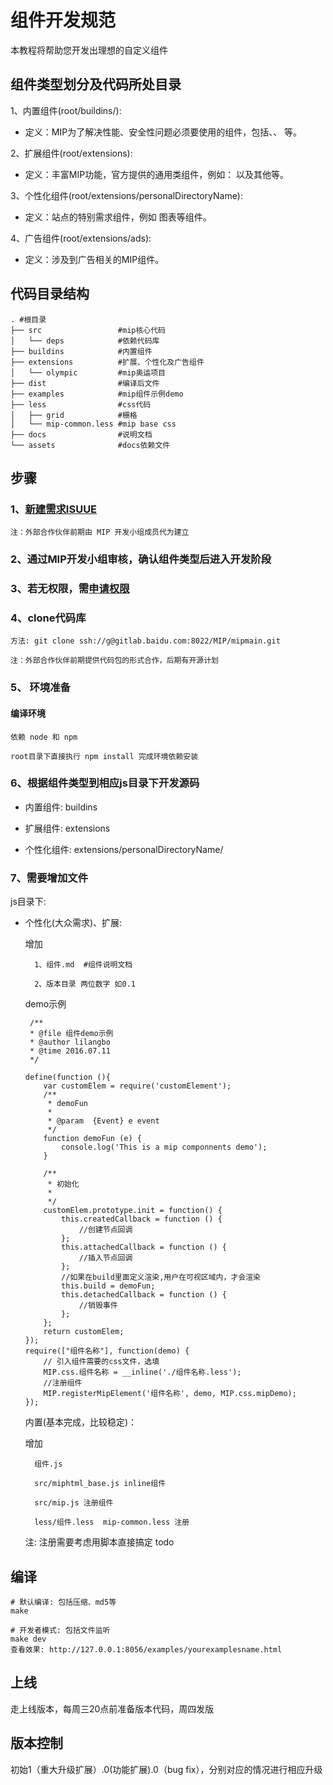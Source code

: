 # 组件开发规范

本教程将帮助您开发出理想的自定义组件

## 组件类型划分及代码所处目录

1、内置组件(root/buildins/): 
    
* 定义：MIP为了解决性能、安全性问题必须要使用的组件，包括<mip-img>、<mip-video>、<mip-pixl> 等。

2、扩展组件(root/extensions): 
    
* 定义：丰富MIP功能，官方提供的通用类组件，例如：<mip-iframe> 以及其他等。

3、个性化组件(root/extensions/personalDirectoryName): 

* 定义：站点的特别需求组件，例如 图表等组件。

4、广告组件(root/extensions/ads): 

* 定义：涉及到广告相关的MIP组件。

## 代码目录结构
```
. #根目录
├── src                 #mip核心代码
│   └── deps            #依赖代码库
├── buildins            #内置组件
├── extensions          #扩展、个性化及广告组件
│   └── olympic         #mip奥运项目
├── dist                #编译后文件
├── examples            #mip组件示例demo
├── less                #css代码
│   ├── grid            #栅格
│   └── mip-common.less #mip base css
├── docs                #说明文档
└── assets              #docs依赖文件
```

## 步骤

### 1、[新建需求ISUUE](http://gitlab.baidu.com/MIP/mipmain/issues)

    注：外部合作伙伴前期由 MIP 开发小组成员代为建立

### 2、通过MIP开发小组审核，确认组件类型后进入开发阶段

### 3、若无权限，需[申请权限](mailto:lilangbo@baidu.com/shenzhou@baidu.com)

### 4、clone代码库

    方法: git clone ssh://g@gitlab.baidu.com:8022/MIP/mipmain.git 
        
    注：外部合作伙伴前期提供代码包的形式合作，后期有开源计划

### 5、 环境准备

#### 编译环境

    依赖 node 和 npm

    root目录下直接执行 npm install 完成环境依赖安装

### 6、根据组件类型到相应js目录下开发源码

- 内置组件: buildins

- 扩展组件: extensions

- 个性化组件: extensions/personalDirectoryName/
    
### 7、需要增加文件

js目录下:
    
- 个性化(大众需求)、扩展: 
        
    增加 

        1、组件.md  #组件说明文档

        2、版本目录 两位数字 如0.1 


	demo示例
	        
	```
	 /**
	 * @file 组件demo示例
	 * @author lilangbo
	 * @time 2016.07.11
	 */

	define(function (){
	    var customElem = require('customElement');
	    /**
	     * demoFun
	     *
	     * @param  {Event} e event
	     */
	    function demoFun (e) {
	        console.log('This is a mip componnents demo');
	    }

	    /**
	     * 初始化
	     *
	     */
	    customElem.prototype.init = function() {
	        this.createdCallback = function () {
	            //创建节点回调
	        };
	        this.attachedCallback = function () {
	            //插入节点回调
	        };
	        //如果在build里面定义渲染,用户在可视区域内，才会渲染
	        this.build = demoFun;
	        this.detachedCallback = function () {
	            //销毁事件
	        };
	    };
	    return customElem;
	});
	require(["组件名称"], function(demo) {
	    // 引入组件需要的css文件，选填
	    MIP.css.组件名称 = __inline('./组件名称.less');
	    //注册组件
	    MIP.registerMipElement('组件名称', demo, MIP.css.mipDemo);
	});

	```



    内置(基本完成，比较稳定)：

    增加 

        组件.js  

        src/miphtml_base.js inline组件  

        src/mip.js 注册组件

        less/组件.less  mip-common.less 注册

    注: 注册需要考虑用脚本直接搞定 todo

## 编译

```
# 默认编译: 包括压缩、md5等
make

# 开发者模式: 包括文件监听
make dev
查看效果: http://127.0.0.1:8056/examples/yourexamplesname.html

```

## 上线

走上线版本，每周三20点前准备版本代码，周四发版

## 版本控制

初始1（重大升级扩展）.0(功能扩展).0（bug fix），分别对应的情况进行相应升级
